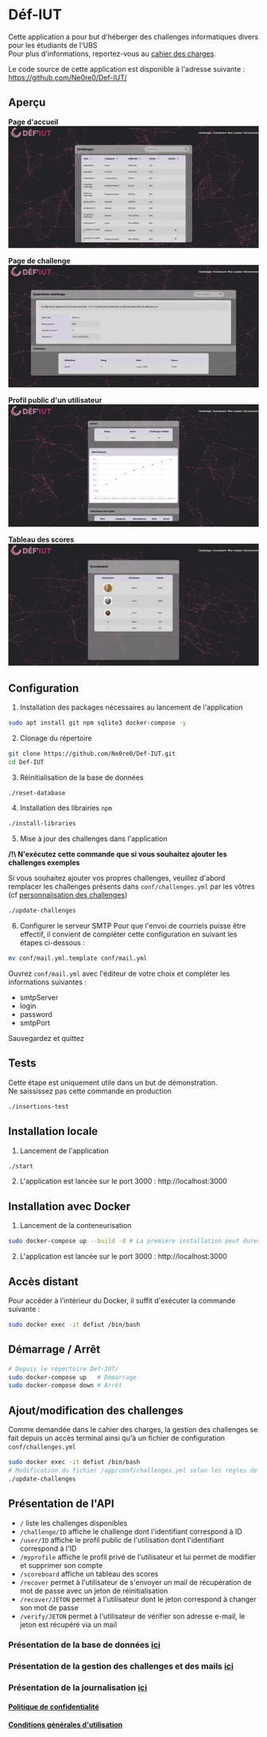 # Déf-IUT

Cette application a pour but d'héberger des challenges informatiques divers pour les étudiants de l'UBS  
Pour plus d'informations, reportez-vous au [cahier des charges](./documents/cahier_des_charges.pdf).

Le code source de cette application est disponible à l'adresse suivante : https://github.com/Ne0re0/Def-IUT/
## Aperçu

**Page d'accueil**
![Accueil](img/index.png)

**Page de challenge**
![Challenge](img/challenge.png)

**Profil public d'un utilisateur**
![Profil utilisateur](img/user.png)

**Tableau des scores**
![scoreboard.png](img/scoreboard.png)


## Configuration

1. Installation des packages nécessaires au lancement de l'application

```bash
sudo apt install git npm sqlite3 docker-compose -y
```

2. Clonage du répertoire

```bash
git clone https://github.com/Ne0re0/Def-IUT.git
cd Def-IUT
```

3. Réinitialisation de la base de données

```bash
./reset-database
```

4. Installation des librairies `npm`

```bash
./install-libraries
```


5. Mise à jour des challenges dans l'application

**/!\\ N'exécutez cette commande que si vous souhaitez ajouter les challenges exemples**  

Si vous souhaitez ajouter vos propres challenges, veuillez d'abord remplacer les challenges présents dans `conf/challenges.yml` par les vôtres (cf [personnalisation des challenges](./conf/README.md))

```bash
./update-challenges
```

6. Configurer le serveur SMTP
Pour que l'envoi de courriels puisse être effectif, il convient de compléter cette configuration en suivant les étapes ci-dessous :
```bash
mv conf/mail.yml.template conf/mail.yml
```
Ouvrez `conf/mail.yml` avec l'éditeur de votre choix et compléter les informations suivantes :
- smtpServer
- login
- password
- smtpPort

Sauvegardez et quittez

## Tests

Cette étape est uniquement utile dans un but de démonstration.  
Ne saississez pas cette commande en production
```bash
./insertions-test
```


## Installation locale 


1. Lancement de l'application

```bash
./start
```

2. L'application est lancée sur le port 3000 :  http://localhost:3000


## Installation avec Docker


1. Lancement de la conteneurisation

```bash
sudo docker-compose up --build -d # La première installation peut durer un certain moment en fonction de votre débit
```

2. L'application est lancée sur le port 3000 :  http://localhost:3000

## Accès distant

Pour accéder à l'intérieur du Docker, il suffit d'exécuter la commande suivante : 

```bash
sudo docker exec -it defiut /bin/bash
```

## Démarrage / Arrêt

```bash
# Depuis le répertoire Def-IUT/
sudo docker-compose up   # Démarrage
sudo docker-compose down # Arrêt
```

## Ajout/modification des challenges

Comme demandée dans le cahier des charges, la gestion des challenges se fait depuis un accès terminal ainsi qu'à un fichier de configuration `conf/challenges.yml`

```bash
sudo docker exec -it defiut /bin/bash
# Modification du fichier /app/conf/challenges.yml selon les règles de sa documentation (à l'intérieur du fichier)
./update-challenges
```

## Présentation de l'API

- `/` liste les challenges disponibles
- `/challenge/ID` affiche le challenge dont l'identifiant correspond à ID
- `/user/ID` affiche le profil public de l'utilisation dont l'identifiant correspond à l'ID
- `/myprofile` affiche le profil privé de l'utilisateur et lui permet de modifier et supprimer son compte
- `/scoreboard` affiche un tableau des scores
- `/recover` permet à l'utilisateur de s'envoyer un mail de récupération de mot de passe avec un jeton de réinitialisation
- `/recover/JETON` permet à l'utilisateur dont le jeton correspond à changer son mot de passe 
- `/verify/JETON` permet à l'utilisateur de vérifier son adresse e-mail, le jeton est récupéré via un mail

### Présentation de la base de données [ici](./src/database/README.md)
### Présentation de la gestion des challenges et des mails [ici](./conf/README.md)
### Présentation de la journalisation [ici](./log/README.md)

#### [Politique de confidentialité](./documents/confidentialité.pdf)
#### [Conditions générales d'utilisation](./documents/utilisation.pdf)
